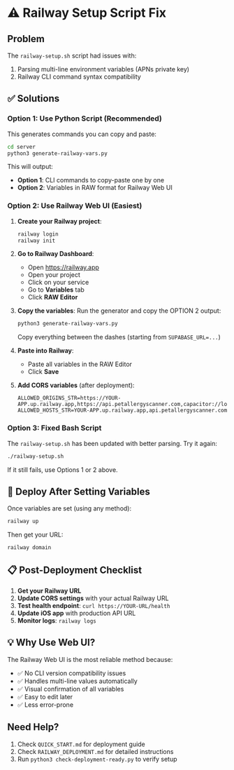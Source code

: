 # ⚠️ Railway Setup Script Fix

## Problem
The `railway-setup.sh` script had issues with:
1. Parsing multi-line environment variables (APNs private key)
2. Railway CLI command syntax compatibility

## ✅ Solutions

### Option 1: Use Python Script (Recommended)
This generates commands you can copy and paste:

```bash
cd server
python3 generate-railway-vars.py
```

This will output:
- **Option 1**: CLI commands to copy-paste one by one
- **Option 2**: Variables in RAW format for Railway Web UI

### Option 2: Use Railway Web UI (Easiest)

1. **Create your Railway project**:
   ```bash
   railway login
   railway init
   ```

2. **Go to Railway Dashboard**:
   - Open https://railway.app
   - Open your project
   - Click on your service
   - Go to **Variables** tab
   - Click **RAW Editor**

3. **Copy the variables**:
   Run the generator and copy the OPTION 2 output:
   ```bash
   python3 generate-railway-vars.py
   ```
   
   Copy everything between the dashes (starting from `SUPABASE_URL=...`)

4. **Paste into Railway**:
   - Paste all variables in the RAW Editor
   - Click **Save**

5. **Add CORS variables** (after deployment):
   ```
   ALLOWED_ORIGINS_STR=https://YOUR-APP.up.railway.app,https://api.petallergyscanner.com,capacitor://localhost,sniffsafe://
   ALLOWED_HOSTS_STR=YOUR-APP.up.railway.app,api.petallergyscanner.com
   ```

### Option 3: Fixed Bash Script

The `railway-setup.sh` has been updated with better parsing. Try it again:

```bash
./railway-setup.sh
```

If it still fails, use Options 1 or 2 above.

## 🚀 Deploy After Setting Variables

Once variables are set (using any method):

```bash
railway up
```

Then get your URL:

```bash
railway domain
```

## 📋 Post-Deployment Checklist

1. **Get your Railway URL**
2. **Update CORS settings** with your actual Railway URL
3. **Test health endpoint**: `curl https://YOUR-URL/health`
4. **Update iOS app** with production API URL
5. **Monitor logs**: `railway logs`

## 💡 Why Use Web UI?

The Railway Web UI is the most reliable method because:
- ✅ No CLI version compatibility issues
- ✅ Handles multi-line values automatically
- ✅ Visual confirmation of all variables
- ✅ Easy to edit later
- ✅ Less error-prone

## Need Help?

1. Check `QUICK_START.md` for deployment guide
2. Check `RAILWAY_DEPLOYMENT.md` for detailed instructions
3. Run `python3 check-deployment-ready.py` to verify setup
